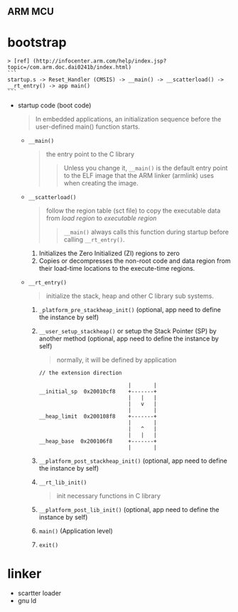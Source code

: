 ARM MCU
---

# bootstrap
    > [ref] (http://infocenter.arm.com/help/index.jsp?topic=/com.arm.doc.dai0241b/index.html)
    ```
    startup.s -> Reset_Handler (CMSIS) -> __main() -> __scatterload() -> __rt_entry() -> app main()
    ```

+ startup code (boot code)
    > In embedded applications, an initialization sequence before the user-defined main() function starts.

    - `__main()`
        > the entry point to the C library
        >> Unless you change it, `__main()` is the default entry point
        >> to the ELF image that the ARM linker (armlink) uses when creating the image.

    - `__scatterload()`
        > follow the region table (sct file) to copy the executable data from *load region* to *executable region*
        >> `__main()` always calls this function during startup before calling `__rt_entry()`.

        1. Initializes the Zero Initialized (ZI) regions to zero
        2. Copies or decompresses the non-root code and data region from their load-time locations to the execute-time regions.

    - `__rt_entry()`
        > initialize the stack, heap and other C library sub systems.

        1. `_platform_pre_stackheap_init()` (optional, app need to define the instance by self)
        2. `__user_setup_stackheap()` or setup the Stack Pointer (SP) by another method (optional, app need to define the instance by self)
            > normally, it will be defined by application

            ```
            // the extension direction

                                        |       |
            __initial_sp  0x20010cf8    +-------+
                                        |   |   |
                                        |   v   |
                                        |       |
            __heap_limit  0x200108f8    +-------+
                                        |       |
                                        |   ^   |
                                        |   |   |
            __heap_base  0x200106f8     +-------+
                                        |       |

            ```

        3. `__platform_post_stackheap_init()` (optional, app need to define the instance by self)
        4. `__rt_lib_init()`
            > init necessary functions in C library
        5. `__platform_post_lib_init()` (optional, app need to define the instance by self)
        6. `main()` (Application level)
        7. `exit()`

# linker

+ scartter loader
+ gnu ld
